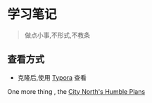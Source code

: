 # 学习笔记

> 做点小事,不形式,不教条

## 查看方式

- 克隆后,使用 [Typora](https://www.typora.io/) 查看


One more thing , the  [City North's Humble Plans](city-north-humble-plans.md) 

